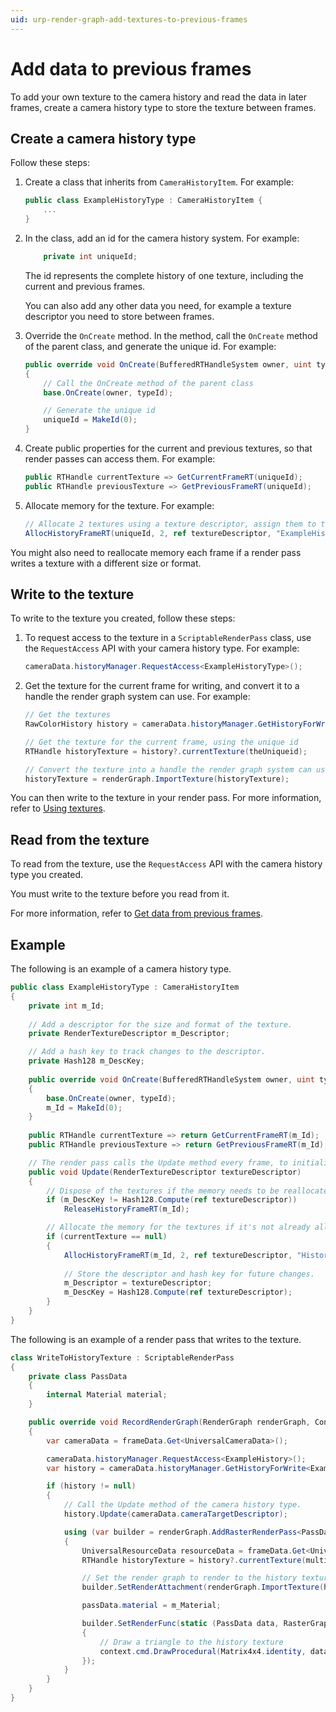 ```yaml
---
uid: urp-render-graph-add-textures-to-previous-frames
---
```

# Add data to previous frames

To add your own texture to the camera history and read the data in later frames, create a camera history type to store the texture between frames.

## Create a camera history type

Follow these steps:

1. Create a class that inherits from `CameraHistoryItem`. For example:

    ```csharp
    public class ExampleHistoryType : CameraHistoryItem {
        ...
    }
    ```

2. In the class, add an id for the camera history system. For example:

    ```csharp
        private int uniqueId;
    ```

    The id represents the complete history of one texture, including the current and previous frames. 

    You can also add any other data you need, for example a texture descriptor you need to store between frames.

3. Override the `OnCreate` method. In the method, call the `OnCreate` method of the parent class, and generate the unique id. For example:

    ```csharp
    public override void OnCreate(BufferedRTHandleSystem owner, uint typeId)
    {
        // Call the OnCreate method of the parent class
        base.OnCreate(owner, typeId);

        // Generate the unique id
        uniqueId = MakeId(0);
    }
    ```

4. Create public properties for the current and previous textures, so that render passes can access them. For example:

    ```csharp
    public RTHandle currentTexture => GetCurrentFrameRT(uniqueId);
    public RTHandle previousTexture => GetPreviousFrameRT(uniqueId);
    ```

5. Allocate memory for the texture. For example:

    ```csharp
    // Allocate 2 textures using a texture descriptor, assign them to the uniqueId, and give them a name.
    AllocHistoryFrameRT(uniqueId, 2, ref textureDescriptor, "ExampleHistoryTexture");
    ```

You might also need to reallocate memory each frame if a render pass writes a texture with a different size or format.

## Write to the texture

To write to the texture you created, follow these steps:

1. To request access to the texture in a `ScriptableRenderPass` class, use the `RequestAccess` API with your camera history type. For example:

    ```csharp
    cameraData.historyManager.RequestAccess<ExampleHistoryType>();
    ```

2. Get the texture for the current frame for writing, and convert it to a handle the render graph system can use. For example:

    ```csharp
    // Get the textures 
    RawColorHistory history = cameraData.historyManager.GetHistoryForWrite<ExampleHistoryType>();

    // Get the texture for the current frame, using the unique id
    RTHandle historyTexture = history?.currentTexture(theUniqueid);

    // Convert the texture into a handle the render graph system can use
    historyTexture = renderGraph.ImportTexture(historyTexture);
    ```

You can then write to the texture in your render pass. For more information, refer to [Using textures](working-with-textures.md).

## Read from the texture

To read from the texture, use the `RequestAccess` API with the camera history type you created.

You must write to the texture before you read from it.

For more information, refer to [Get data from previous frames](render-graph-get-previous-frames.md).

## Example

The following is an example of a camera history type.

```csharp
public class ExampleHistoryType : CameraHistoryItem
{
    private int m_Id;
    
    // Add a descriptor for the size and format of the texture.
    private RenderTextureDescriptor m_Descriptor;

    // Add a hash key to track changes to the descriptor.
    private Hash128 m_DescKey;
    
    public override void OnCreate(BufferedRTHandleSystem owner, uint typeId)
    {
        base.OnCreate(owner, typeId);
        m_Id = MakeId(0);
    }
    
    public RTHandle currentTexture => return GetCurrentFrameRT(m_Id);
    public RTHandle previousTexture => return GetPreviousFrameRT(m_Id);

    // The render pass calls the Update method every frame, to initialize, update, or dispose of the textures.
    public void Update(RenderTextureDescriptor textureDescriptor)
    {
        // Dispose of the textures if the memory needs to be reallocated.
        if (m_DescKey != Hash128.Compute(ref textureDescriptor))
            ReleaseHistoryFrameRT(m_Id);

        // Allocate the memory for the textures if it's not already allocated.
        if (currentTexture == null)
        {
            AllocHistoryFrameRT(m_Id, 2, ref textureDescriptor, "HistoryTexture");
    
            // Store the descriptor and hash key for future changes.
            m_Descriptor = textureDescriptor;
            m_DescKey = Hash128.Compute(ref textureDescriptor);
        }
    }
}
```

The following is an example of a render pass that writes to the texture.

```csharp
class WriteToHistoryTexture : ScriptableRenderPass
{
    private class PassData
    {
        internal Material material;
    }

    public override void RecordRenderGraph(RenderGraph renderGraph, ContextContainer frameData)
    {
        var cameraData = frameData.Get<UniversalCameraData>();

        cameraData.historyManager.RequestAccess<ExampleHistory>();
        var history = cameraData.historyManager.GetHistoryForWrite<ExampleHistory>();

        if (history != null)
        {
            // Call the Update method of the camera history type.
            history.Update(cameraData.cameraTargetDescriptor);

            using (var builder = renderGraph.AddRasterRenderPass<PassData>("Write to history texture", out var passData))
            {
                UniversalResourceData resourceData = frameData.Get<UniversalResourceData>();
                RTHandle historyTexture = history?.currentTexture(multipassId);

                // Set the render graph to render to the history texture.
                builder.SetRenderAttachment(renderGraph.ImportTexture(historyTexture), 0, AccessFlags.Write);

                passData.material = m_Material;

                builder.SetRenderFunc(static (PassData data, RasterGraphContext context) =>
                {
                    // Draw a triangle to the history texture
                    context.cmd.DrawProcedural(Matrix4x4.identity, data.material, 0, MeshTopology.Triangles, 3, 1);
                });
            }
        }
    }
}
```

